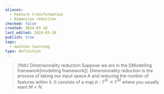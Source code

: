 ```yaml
---
aliases:
  - Feature transformation
  - dimension reduction
checked: false
created: 2024-03-10
last_edited: 2024-03-10
publish: true
tags:
  - machine-learning
type: definition
---
```

>[!tldr] Dimensionality reduction
> Suppose we are in the [[Modelling framework|modelling framework]]. Dimensionality reduction is the process of taking our input space $A$ and reducing the number of features within it. It consists of a map $p: \mathbb{F}^N \rightarrow \mathbb{F}^M$ where you usually want $M < N$.

